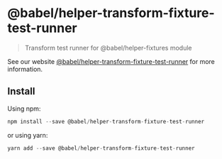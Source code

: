 # @babel/helper-transform-fixture-test-runner

> Transform test runner for @babel/helper-fixtures module

See our website [@babel/helper-transform-fixture-test-runner](https://new.babeljs.io/docs/en/next/babel-helper-transform-fixture-test-runner.html) for more information.

## Install

Using npm:

```js
npm install --save @babel/helper-transform-fixture-test-runner
```

or using yarn:

```js
yarn add --save @babel/helper-transform-fixture-test-runner
```
